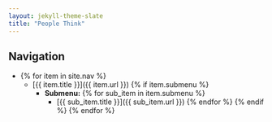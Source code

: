 ```yaml
---
layout: jekyll-theme-slate
title: "People Think"
---
```


## Navigation

- {% for item in site.nav %}
  - [{{ item.title }}]({{ item.url }})
  {% if item.submenu %}
    - **Submenu:**
      {% for sub_item in item.submenu %}
        - [{{ sub_item.title }}]({{ sub_item.url }})
      {% endfor %}
  {% endif %}
{% endfor %}
